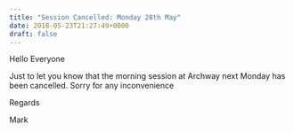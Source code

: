 ```yaml
---
title: "Session Cancelled: Monday 28th May"
date: 2018-05-23T21:27:49+0000
draft: false
---
```






Hello Everyone



Just to let you know that the morning session at Archway next Monday has been cancelled. Sorry for any inconvenience





Regards



















Mark










